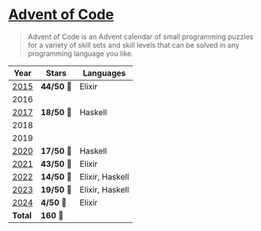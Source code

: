 # [Advent of Code]

> Advent of Code is an Advent calendar of small programming puzzles for a variety of skill sets and skill levels that can be solved in any programming language you like.

[advent of code]: https://adventofcode.com/about

| Year | Stars | Languages |
| - | - | - |
| [2015] | **44/50** 🌟 | Elixir |
| 2016 | | |
| [2017] | **18/50** 🌟 | Haskell |
| 2018 | | |
| 2019 | | |
| [2020] | **17/50** 🌟 | Haskell |
| [2021] | **43/50** 🌟 | Elixir |
| [2022] | **14/50** 🌟 | Elixir, Haskell |
| [2023] | **19/50** 🌟 | Elixir, Haskell |
| [2024] | **4/50** 🌟  | Elixir |
| **Total** | **160** 🌟 | |

[2015]: ./2015
[2017]: ./2017
[2020]: ./2020
[2021]: ./2021
[2022]: ./2022
[2023]: ./2023
[2024]: ./2024
